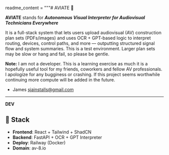 readme_content = """# AVIATE 🛫

**AVIATE** stands for  ***Autonomous Visual Interpreter for Audiovisual Technicians Everywhere***

It is a full-stack system that lets users upload audiovisual (AV) construction plan sets (PDFs/images) and uses OCR + GPT-based logic to interpret routing, devices, control paths, and more — outputting structured signal flow and system summaries.
This is a test environment. Larger plan sets may be slow or hang and fail, so please be gentle. 

**Note:** I am not a developer. This is a learning exercise as much it is a hopefully useful tool for my friends, coworkers and fellow AV professionals. 
I apologize for any bugginess or crashing. If this project seems worthwhile continuing more compute will be added in the future. 

- James
sjainstalls@gmail.com
---

**DEV**

## 🔧 Stack

- **Frontend**: React + Tailwind + ShadCN
- **Backend**: FastAPI + OCR + GPT Interpreter
- **Deploy**: Railway (Docker)
- **Domain**: av-8.io
